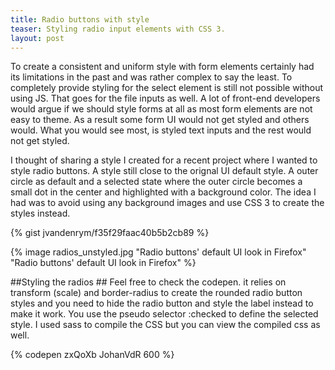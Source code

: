 ```yaml
---
title: Radio buttons with style
teaser: Styling radio input elements with CSS 3. 
layout: post
---
```


To create a consistent and uniform style with form elements certainly had its limitations in the past and was rather complex to say the least.
To completely provide styling for the select element is still not possible without using JS. That goes for the file inputs as well. A lot of front-end developers would argue if we should style forms at all as most form elements are not easy to theme. As a result some form UI would not get styled and others would. What you would see most, is styled text inputs and the rest would not get styled.

I thought of sharing a style I created for a recent project where I wanted to style radio buttons. A style still close to the orignal UI default style. A outer circle as default and a selected state where the outer circle becomes a small dot in the center and highlighted with a background color. The idea I had was to avoid using any background images and use CSS 3 to create the styles instead.


{% gist jvandenrym/f35f29faac40b5b2cb89 %}

{% image radios_unstyled.jpg "Radio buttons' default UI look in Firefox" "Radio buttons' default UI look in Firefox" %}

##Styling the radios ##
Feel free to check the codepen. it relies on transform (scale) and border-radius to create the rounded radio button styles and you need to hide the radio button and style the label instead to make it work. You use the pseudo selector :checked to define the selected style.
I used sass to compile the CSS but you can view the compiled css as well.


 {% codepen zxQoXb JohanVdR 600 %}
